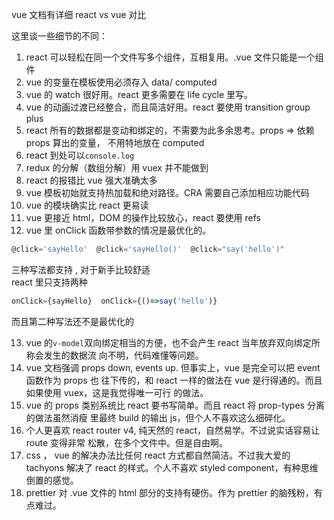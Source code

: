 vue 文档有详细 react vs vue 对比

这里谈一些细节的不同：

1. react 可以轻松在同一个文件写多个组件，互相复用。.vue 文件只能是一个组件
2. vue 的变量在模板使用必须存入 data/ computed
3. vue 的 watch 很好用。react 更多需要在 life cycle 里写。
4. vue 的动画过渡已经整合，而且简洁好用。react 要使用 transition group plus
5. react 所有的数据都是变动和绑定的，不需要为此多余思考。props => 依赖 props 算出的变量，
   不用特地放在 computed
6. react 到处可以`console.log`
7. redux 的分解（数组分解）用 vuex 并不能做到
8. react 的报错比 vue 强大准确太多
9. vue 模板初始就支持热加载和绝对路径。CRA 需要自己添加相应功能代码
10. vue 的模块确实比 react 更易读
11. vue 更接近 html，DOM 的操作比较放心，react 要使用 refs
12. vue 里 onClick 函数带参数的情况是最优化的。

```js
@click='sayHello'  @click='sayHello()'  @click="say('hello')"
```

三种写法都支持 , 对于新手比较舒适\
react 里只支持两种

```js
onClick={sayHello}  onClick={()=>say('hello')}
```

而且第二种写法还不是最优化的

13. vue 的`v-model`双向绑定相当的方便，也不会产生 react 当年放弃双向绑定所称会发生的数据流
    向不明，代码难懂等问题。
14. vue 文档强调 props down, events up. 但事实上，vue 是完全可以把 event 函数作为 props 也
    往下传的，和 react 一样的做法在 vue 是行得通的。而且如果使用 vuex，这是我觉得唯一可行
    的做法。
15. vue 的 props 类别系统比 react 要书写简单。而且 react 将 prop-types 分离的做法虽然消瘦
    里最终 build 的输出 js，但个人不喜欢这么细碎化。
16. 个人更喜欢 react router v4, 纯天然的 react，自然易学。不过说实话容易让 route 变得非常
    松散，在多个文件中。但是自由啊。
17. css ， vue 的解决办法比任何 react 方式都自然简洁。不过我大爱的 tachyons 解决了 react
    的样式。个人不喜欢 styled component，有种思维倒置的感觉。
18. prettier 对 .vue 文件的 html 部分的支持有硬伤。作为 prettier 的脑残粉，有点难过。
